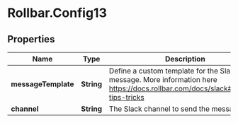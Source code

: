 # Rollbar.Config13

## Properties

Name | Type | Description | Notes
------------ | ------------- | ------------- | -------------
**messageTemplate** | **String** | Define a custom template for the Slack message. More information here https://docs.rollbar.com/docs/slack#section-tips-tricks | [optional] 
**channel** | **String** | The Slack channel to send the messages | [optional] 


